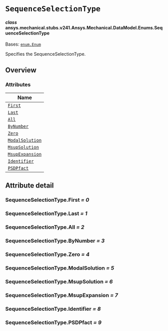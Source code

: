 # `SequenceSelectionType`



#### *class* ansys.mechanical.stubs.v241.Ansys.Mechanical.DataModel.Enums.SequenceSelectionType

Bases: [`enum.Enum`](https://docs.python.org/3/library/enum.html#enum.Enum)

Specifies the SequenceSelectionType.

<!-- !! processed by numpydoc !! -->

<a id="overview"></a>

## Overview

### Attributes

| Name |
| -------------------------------------------------------------------------------------------------------------------------------------- |
| [`First`](../../../../../v242/Ansys/Mechanical/DataModel/Enums/SequenceSelectionType.md#SequenceSelectionType.First) |
| [`Last`](../../../../../v242/Ansys/Mechanical/DataModel/Enums/SequenceSelectionType.md#SequenceSelectionType.Last) |
| [`All`](../../../../../v242/Ansys/Mechanical/DataModel/Enums/SequenceSelectionType.md#SequenceSelectionType.All) |
| [`ByNumber`](../../../../../v242/Ansys/Mechanical/DataModel/Enums/SequenceSelectionType.md#SequenceSelectionType.ByNumber) |
| [`Zero`](../../../../../v242/Ansys/Mechanical/DataModel/Enums/SequenceSelectionType.md#SequenceSelectionType.Zero) |
| [`ModalSolution`](../../../../../v242/Ansys/Mechanical/DataModel/Enums/SequenceSelectionType.md#SequenceSelectionType.ModalSolution) |
| [`MsupSolution`](../../../../../v242/Ansys/Mechanical/DataModel/Enums/SequenceSelectionType.md#SequenceSelectionType.MsupSolution) |
| [`MsupExpansion`](../../../../../v242/Ansys/Mechanical/DataModel/Enums/SequenceSelectionType.md#SequenceSelectionType.MsupExpansion) |
| [`Identifier`](../../../../../v242/Ansys/Mechanical/DataModel/Enums/SequenceSelectionType.md#SequenceSelectionType.Identifier) |
| [`PSDPfact`](../../../../../v242/Ansys/Mechanical/DataModel/Enums/SequenceSelectionType.md#SequenceSelectionType.PSDPfact) |

<a id="attribute-detail"></a>

## Attribute detail

<a id="SequenceSelectionType.First"></a>

### SequenceSelectionType.First *= 0*

<a id="SequenceSelectionType.Last"></a>

### SequenceSelectionType.Last *= 1*

<a id="SequenceSelectionType.All"></a>

### SequenceSelectionType.All *= 2*

<a id="SequenceSelectionType.ByNumber"></a>

### SequenceSelectionType.ByNumber *= 3*

<a id="SequenceSelectionType.Zero"></a>

### SequenceSelectionType.Zero *= 4*

<a id="SequenceSelectionType.ModalSolution"></a>

### SequenceSelectionType.ModalSolution *= 5*

<a id="SequenceSelectionType.MsupSolution"></a>

### SequenceSelectionType.MsupSolution *= 6*

<a id="SequenceSelectionType.MsupExpansion"></a>

### SequenceSelectionType.MsupExpansion *= 7*

<a id="SequenceSelectionType.Identifier"></a>

### SequenceSelectionType.Identifier *= 8*

<a id="SequenceSelectionType.PSDPfact"></a>

### SequenceSelectionType.PSDPfact *= 9*


